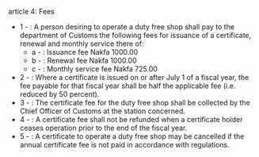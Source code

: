 article 4: Fees

<ul>
			<li>1 - : A person desiring to operate a duty free shop shall pay to the department of Customs the following fees for issuance of a certificate, renewal and monthly service there of: <ul>
						<li>a - : Issuance fee Nakfa 1000.00 <ul>
						</ul></li>						<li>b - : Renewal fee Nakfa 1000.00<ul>
						</ul></li>						<li>c - : Monthly service fee Nakfa 725.00 <ul>
						</ul></li>			</ul></li>			<li>2 - : Where a certificate is issued on or after July 1 of a fiscal year, the fee payable for that fiscal year shall be half the applicable fee (i.e. reduced by 50 percent). <ul>
			</ul></li>			<li>3 - : The certificate fee for the duty free shop shall be collected by the Chief Officer of Customs at the station concerned. <ul>
			</ul></li>			<li>4 - : A certificate fee shall not be refunded when a certificate holder ceases operation prior to the end of the fiscal year. <ul>
			</ul></li>			<li>5 - : A certificate to operate a duty free shop may be cancelled if the annual certificate fee is not paid in accordance with regulations. <ul>
			</ul></li></ul>